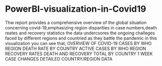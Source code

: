 # PowerBI-visualization-in-Covid19
Thw report provides a comprehensive overview of the global situation concerning covid-19,emphasizing region disparities in case numbers,death reates and recovery statistics
the data undercsores the ongoing challeges faced by different regions and countried as they battle the pandemic
in this visualization you can see that,
OVERVIEW OF COVID-19 CASES BY WHO REGION
DEATH RATE BY COUNTRY
ACTIVE CASES BY WHO REGION
RECOVERY RATES
DEATH AND RECOVERY TOTAL BY COUNTRY
1 WEEK CASE CHANGES
DETAILED COUNTRY/REGION DATA
